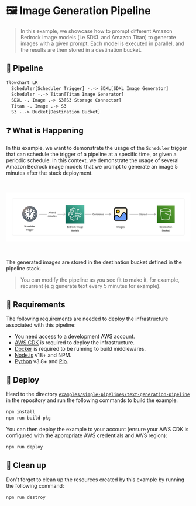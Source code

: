 # 🖼️ Image Generation Pipeline

> In this example, we showcase how to prompt different Amazon Bedrock image models (i.e SDXL and Amazon Titan) to generate images with a given prompt. Each model is executed in parallel, and the results are then stored in a destination bucket.

## :dna: Pipeline

```mermaid
flowchart LR
  Scheduler[Scheduler Trigger] -.-> SDXL[SDXL Image Generator]
  Scheduler -.-> Titan[Titan Image Generator]
  SDXL -. Image .-> S3[S3 Storage Connector]
  Titan -. Image .-> S3
  S3 -.-> Bucket[Destination Bucket]
```

## ❓ What is Happening

In this example, we want to demonstrate the usage of the `Scheduler` trigger that can schedule the trigger of a pipeline at a specific time, or given a periodic schedule. In this context, we demonstrate the usage of several Amazon Bedrock image models that we prompt to generate an image 5 minutes after the stack deployment.

<br />
<p align="center">
  <img width="900" src="assets/pipeline.png">
</p>
<br />

The generated images are stored in the destination bucket defined in the pipeline stack.

> You can modify the pipeline as you see fit to make it, for example, recurrent (e.g generate text every 5 minutes for example).

## 📝 Requirements

The following requirements are needed to deploy the infrastructure associated with this pipeline:

- You need access to a development AWS account.
- [AWS CDK](https://docs.aws.amazon.com/cdk/latest/guide/getting_started.html#getting_started_install) is required to deploy the infrastructure.
- [Docker](https://docs.docker.com/get-docker/) is required to be running to build middlewares.
- [Node.js](https://nodejs.org/en/download/) v18+ and NPM.
- [Python](https://www.python.org/downloads/) v3.8+ and [Pip](https://pip.pypa.io/en/stable/installation/).

## 🚀 Deploy

Head to the directory [`examples/simple-pipelines/text-generation-pipeline`](/examples/simple-pipelines/text-generation-pipeline) in the repository and run the following commands to build the example:

```bash
npm install
npm run build-pkg
```

You can then deploy the example to your account (ensure your AWS CDK is configured with the appropriate AWS credentials and AWS region):

```bash
npm run deploy
```

## 🧹 Clean up

Don't forget to clean up the resources created by this example by running the following command:

```bash
npm run destroy
```
